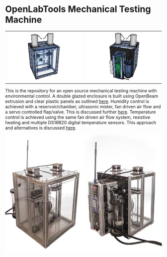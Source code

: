 # OpenLabTools Mechanical Testing Machine

|                                      |                                      |
|:------------------------------------:|:------------------------------------:|
|![](cad/renders/0_main_view_small.png)|![](cad/renders/1_rear_view_small.png)|

This is the repository for an open source mechanical testing machine with environmental control. A double glazed enclosure is built using OpenBeam extrusion and clear plastic panels as outlined [here](https://github.com/OpenLabTools/Resources-EnvironmentalChambers). Humidity control is achieved with a reservoir/chamber, ultrasonic mister, fan driven air flow and a servo controlled flap/valve. This is discussed further [here](https://github.com/OpenLabTools/Resources-HumidityControl). Temperature control is achieved using the same fan driven air flow system, resistive heating and multiple DS18B20 digital temperature sensors. This approach and alternatives is discussed [here](https://github.com/OpenLabTools/Resources-TemperatureControl).

![](images/instrument_views.jpg "Photos of instrument fitted with stepper motors")


